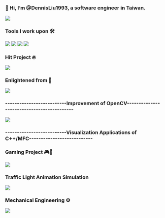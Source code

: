 ###  👋 Hi, I’m @DennisLiu1993, a software engineer in Taiwan.
<img src="https://github-readme-stats.vercel.app/api?username=DennisLiu1993&count_private=true&show_icons=true&theme=tokyonight">

### Tools I work upon 🛠

<img src="https://img.shields.io/badge/C++%20-%2320232a.svg?&style=for-the-badge&logo=cplusplus&logoColor=%2361DAFB"> <img src="https://img.shields.io/badge/MFC%20-%23323330.svg?&style=for-the-badge&logo=mfc&logoColor=%23F7DF1E"> <img src="https://img.shields.io/badge/CSharp%20-%23E34F26.svg?&style=for-the-badge&logo=csharp&logoColor=white"> <img src="https://img.shields.io/badge/ComputerVision%20-%231572B6.svg?&style=for-the-badge&logo=OpenCV&logoColor=white">

### Hit Project 🔥
<a href="https://github.com/DennisLiu1993/Fastest_Image_Pattern_Matching"><img src="https://github-readme-stats.vercel.app/api/pin/?username=DennisLiu1993&repo=Fastest_Image_Pattern_Matching"></a>

### Enlightened from 🌱
<a href="https://github.com/meiqua/shape_based_matching"><img src="https://github-readme-stats.vercel.app/api/pin/?username=meiqua&repo=shape_based_matching"></a>
### --------------------------Improvement of OpenCV-------------------------------------------
<a href="https://github.com/DennisLiu1993/Zoom-in-out-with-Opencv"><img src="https://github-readme-stats.vercel.app/api/pin/?username=DennisLiu1993&repo=Zoom-in-out-with-Opencv"></a>
### --------------------------Visualization Applications of C++/MFC---------------------------
### Gaming Project 🎮🎲
<a href="https://github.com/DennisLiu1993/BlackJack"><img src="https://github-readme-stats.vercel.app/api/pin/?username=DennisLiu1993&repo=BlackJack"></a>

### Traffic Light Animation Simulation
<a href="https://github.com/DennisLiu1993/Walking-Man"><img src="https://github-readme-stats.vercel.app/api/pin/?username=DennisLiu1993&repo=Walking-Man"></a>

### Mechanical Engineering ⚙️
<a href="https://github.com/DennisLiu1993/Slider_Motion_Simulation_MFC"><img src="https://github-readme-stats.vercel.app/api/pin/?username=DennisLiu1993&repo=Slider_Motion_Simulation_MFC"></a>



